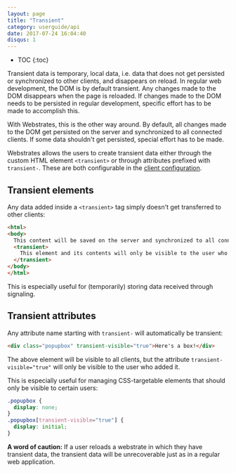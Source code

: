 ```yaml
---
layout: page
title: "Transient"
category: userguide/api
date: 2017-07-24 16:04:40
disqus: 1
---
```


* TOC
{:toc}

Transient data is temporary, local data, i.e. data that does not get persisted or synchronized to
other clients, and disappears on reload. In regular web development, the DOM is by default
transient. Any changes made to the DOM disappears when the page is reloaded. If changes made to the
DOM needs to be persisted in regular development, specific effort has to be made to accomplish this.

With Webstrates, this is the other way around. By default, all changes made to the DOM get persisted
on the server and synchronized to all connected clients. If some data shouldn't get persisted,
special effort has to be made.

Webstrates allows the users to create transient data either through the custom HTML element
`<transient>` or through attributes prefixed with `transient-`. These are both configurable in the
[client configuration](/userguide/client-config.html#transient-elements-and-attributes).

## Transient elements

Any data added inside a `<transient>` tag simply doesn't get transferred to other clients:
```html
<html>
<body>
  This content will be saved on the server and synchronized to all connected users as per usual.
  <transient>
    This element and its contents will only be visible to the user who created the element.
  </transient>
</body>
</html>
```

This is especially useful for (temporarily) storing data received through signaling.

## Transient attributes

Any attribute name starting with `transient-` will automatically be transient:

```html
<div class="popupbox" transient-visible="true">Here's a box!</div>
```

The above element will be visible to all clients, but the attribute `transient-visible="true"` will
only be visible to the user who added it.

This is especially useful for managing CSS-targetable elements that should only be visible to
certain users:

```css
.popupbox {
  display: none;
}
.popupbox[transient-visible="true"] {
  display: initial;
}
```

<div class="warning box">
	<p><strong>A word of caution:</strong> If a user reloads a webstrate in which they have transient
	data, the transient data will be unrecoverable just as in a regular web application.</p>
</div>
